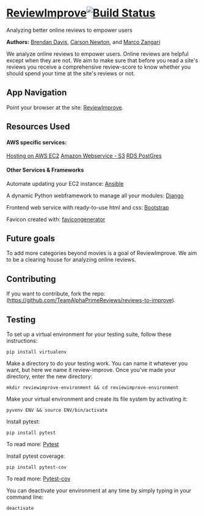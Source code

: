 # [ReviewImprove](http://ec2-54-146-255-108.compute-1.amazonaws.com)[![Build Status](https://travis-ci.org/TeamAlphaPrimeReviews/reviews-to-improve.svg?branch=master)](https://travis-ci.org/TeamAlphaPrimeReviews/reviews-to-improve)
Analyzing better online reviews to empower users


**Authors:**
[Brendan Davis](https://github.com/Tsarcastic),
[Carson Newton](https://github.com/nosrac77), and
[Marco Zangari](https://github.com/marco-zangari)


We analyze online reviews to empower users. Online reviews are helpful except when they are not. We aim to make sure that before you read a site's reviews you receive a comprehensive review-score to know whether you should spend your time at the site's reviews or not.

## App Navigation

Point your browser at the site: [ReviewImprove](http://ec2-54-146-255-108.compute-1.amazonaws.com).


## Resources Used

#### AWS specific services:
[Hosting on AWS EC2](https://aws.amazon.com/ec2/?hp=tile&so-exp=below)
[Amazon Webservice - S3](https://aws.amazon.com/s3/?hp=tile&so-exp=below)
[RDS PostGres](https://aws.amazon.com/rds/postgresql/)

#### Other Services & Frameworks
Automate updating your EC2 instance:
[Ansible](https://www.ansible.com/integrations/cloud/amazon-web-services)

A dynamic Python webframework to manage all your modules:
[Django](https://www.djangoproject.com/)

Frontend web service with ready-to-use html and css:
[Bootstrap](https://startbootstrap.com/)

Favicon created with:
[favicongenerator](https://www.favicongenerator.com/)

## Future goals

To add more categories beyond movies is a goal of ReviewImprove. We aim to be a clearing house for analyzing online reviews.

## Contributing

If you want to contribute, fork the repo: (https://github.com/TeamAlphaPrimeReviews/reviews-to-improve).

## Testing

To set up a virtual environment for your testing suite, follow these instructions:
```
pip install virtualenv
```

Make a directory to do your testing work. You can name it whatever you want, but here we name it review-improve. Once you've made your directory, enter the new directory:
```
mkdir reviewimprove-environment && cd reviewimprove-environment
```

Make your virtual environment and create its file system by activating it:
```
pyvenv ENV && source ENV/bin/activate
```

Install pytest:
```
pip install pytest
```
To read more: [Pytest](https://docs.pytest.org/en/latest/)

Install pytest coverage:
```
pip install pytest-cov
```
To read more: [Pytest-cov](https://pypi.python.org/pypi/pytest-cov)

You can deactivate your environment at any time by simply typing in your command line:
```
deactivate
```
